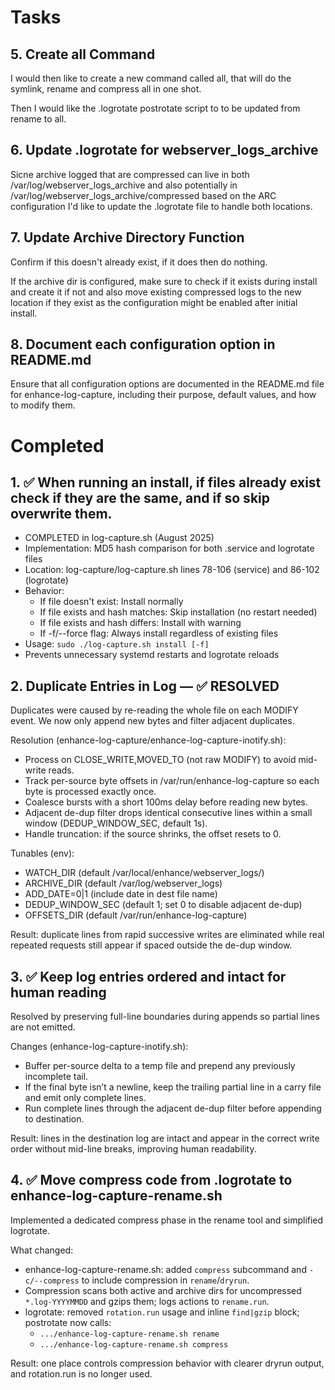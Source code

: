 # Tasks



## 5. Create all Command
I would then like to create a new command called all, that will do the symlink, rename and compress all in one shot.

Then I would like the .logrotate postrotate script to to be updated from rename to all.

## 6. Update .logrotate for webserver_logs_archive
Sicne archive logged that are compressed can live in both /var/log/webserver_logs_archive and also potentially in /var/log/webserver_logs_archive/compressed based on the ARC configuration I'd like to update the .logrotate file to handle both locations.

## 7. Update Archive Directory Function
Confirm if this doesn't already exist, if it does then do nothing.

If the archive dir is configured, make sure to check if it exists during install and create it if not and also move existing compressed logs to the new location if they exist as the configuration might be enabled after initial install.

## 8. Document each configuration option in README.md
Ensure that all configuration options are documented in the README.md file for enhance-log-capture, including their purpose, default values, and how to modify them.

# Completed
## 1. ✅ When running an install, if files already exist check if they are the same, and if so skip overwrite them.
   - COMPLETED in log-capture.sh (August 2025)
   - Implementation: MD5 hash comparison for both .service and logrotate files
   - Location: log-capture/log-capture.sh lines 78-106 (service) and 86-102 (logrotate)
   - Behavior:
     * If file doesn't exist: Install normally
     * If file exists and hash matches: Skip installation (no restart needed)
     * If file exists and hash differs: Install with warning
     * If -f/--force flag: Always install regardless of existing files
   - Usage: `sudo ./log-capture.sh install [-f]`
   - Prevents unnecessary systemd restarts and logrotate reloads
## 2. Duplicate Entries in Log — ✅ RESOLVED
Duplicates were caused by re-reading the whole file on each MODIFY event. We now only append new bytes and filter adjacent duplicates.

Resolution (enhance-log-capture/enhance-log-capture-inotify.sh):
- Process on CLOSE_WRITE,MOVED_TO (not raw MODIFY) to avoid mid-write reads.
- Track per-source byte offsets in /var/run/enhance-log-capture so each byte is processed exactly once.
- Coalesce bursts with a short 100ms delay before reading new bytes.
- Adjacent de-dup filter drops identical consecutive lines within a small window (DEDUP_WINDOW_SEC, default 1s).
- Handle truncation: if the source shrinks, the offset resets to 0.

Tunables (env):
- WATCH_DIR (default /var/local/enhance/webserver_logs/)
- ARCHIVE_DIR (default /var/log/webserver_logs)
- ADD_DATE=0|1 (include date in dest file name)
- DEDUP_WINDOW_SEC (default 1; set 0 to disable adjacent de-dup)
- OFFSETS_DIR (default /var/run/enhance-log-capture)

Result: duplicate lines from rapid successive writes are eliminated while real repeated requests still appear if spaced outside the de-dup window.

## 3. ✅ Keep log entries ordered and intact for human reading
Resolved by preserving full-line boundaries during appends so partial lines are not emitted.

Changes (enhance-log-capture-inotify.sh):
- Buffer per-source delta to a temp file and prepend any previously incomplete tail.
- If the final byte isn’t a newline, keep the trailing partial line in a carry file and emit only complete lines.
- Run complete lines through the adjacent de-dup filter before appending to destination.

Result: lines in the destination log are intact and appear in the correct write order without mid-line breaks, improving human readability.

## 4. ✅ Move compress code from .logrotate to enhance-log-capture-rename.sh
Implemented a dedicated compress phase in the rename tool and simplified logrotate.

What changed:
- enhance-log-capture-rename.sh: added `compress` subcommand and `-c/--compress` to include compression in `rename`/`dryrun`.
- Compression scans both active and archive dirs for uncompressed `*.log-YYYYMMDD` and gzips them; logs actions to `rename.run`.
- logrotate: removed `rotation.run` usage and inline `find|gzip` block; postrotate now calls:
  - `.../enhance-log-capture-rename.sh rename`
  - `.../enhance-log-capture-rename.sh compress`

Result: one place controls compression behavior with clearer dryrun output, and rotation.run is no longer used.